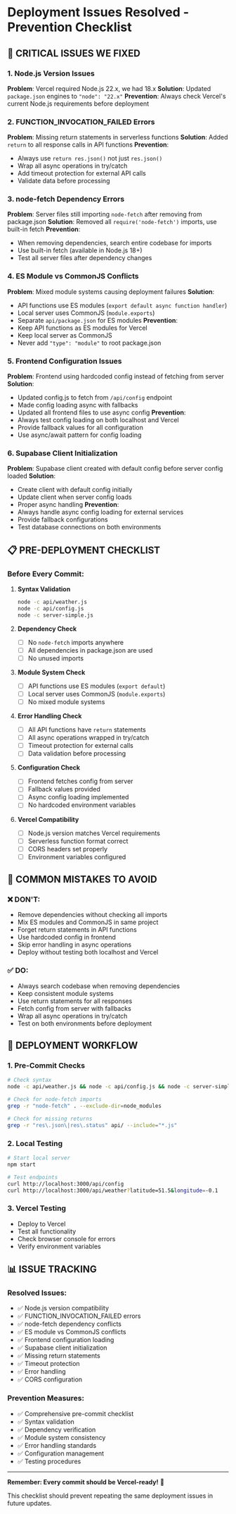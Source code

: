 # Deployment Issues Resolved - Prevention Checklist

## 🚨 CRITICAL ISSUES WE FIXED

### **1. Node.js Version Issues**
**Problem**: Vercel required Node.js 22.x, we had 18.x
**Solution**: Updated `package.json` engines to `"node": "22.x"`
**Prevention**: Always check Vercel's current Node.js requirements before deployment

### **2. FUNCTION_INVOCATION_FAILED Errors**
**Problem**: Missing return statements in serverless functions
**Solution**: Added `return` to all response calls in API functions
**Prevention**: 
- Always use `return res.json()` not just `res.json()`
- Wrap all async operations in try/catch
- Add timeout protection for external API calls
- Validate data before processing

### **3. node-fetch Dependency Errors**
**Problem**: Server files still importing `node-fetch` after removing from package.json
**Solution**: Removed all `require('node-fetch')` imports, use built-in fetch
**Prevention**: 
- When removing dependencies, search entire codebase for imports
- Use built-in fetch (available in Node.js 18+)
- Test all server files after dependency changes

### **4. ES Module vs CommonJS Conflicts**
**Problem**: Mixed module systems causing deployment failures
**Solution**: 
- API functions use ES modules (`export default async function handler`)
- Local server uses CommonJS (`module.exports`)
- Separate `api/package.json` for ES modules
**Prevention**: 
- Keep API functions as ES modules for Vercel
- Keep local server as CommonJS
- Never add `"type": "module"` to root package.json

### **5. Frontend Configuration Issues**
**Problem**: Frontend using hardcoded config instead of fetching from server
**Solution**: 
- Updated config.js to fetch from `/api/config` endpoint
- Made config loading async with fallbacks
- Updated all frontend files to use async config
**Prevention**: 
- Always test config loading on both localhost and Vercel
- Provide fallback values for all configuration
- Use async/await pattern for config loading

### **6. Supabase Client Initialization**
**Problem**: Supabase client created with default config before server config loaded
**Solution**: 
- Create client with default config initially
- Update client when server config loads
- Proper async handling
**Prevention**: 
- Always handle async config loading for external services
- Provide fallback configurations
- Test database connections on both environments

## 📋 PRE-DEPLOYMENT CHECKLIST

### **Before Every Commit:**

1. **Syntax Validation**
   ```bash
   node -c api/weather.js
   node -c api/config.js
   node -c server-simple.js
   ```

2. **Dependency Check**
   - [ ] No `node-fetch` imports anywhere
   - [ ] All dependencies in package.json are used
   - [ ] No unused imports

3. **Module System Check**
   - [ ] API functions use ES modules (`export default`)
   - [ ] Local server uses CommonJS (`module.exports`)
   - [ ] No mixed module systems

4. **Error Handling Check**
   - [ ] All API functions have `return` statements
   - [ ] All async operations wrapped in try/catch
   - [ ] Timeout protection for external calls
   - [ ] Data validation before processing

5. **Configuration Check**
   - [ ] Frontend fetches config from server
   - [ ] Fallback values provided
   - [ ] Async config loading implemented
   - [ ] No hardcoded environment variables

6. **Vercel Compatibility**
   - [ ] Node.js version matches Vercel requirements
   - [ ] Serverless function format correct
   - [ ] CORS headers set properly
   - [ ] Environment variables configured

## 🔧 COMMON MISTAKES TO AVOID

### **❌ DON'T:**
- Remove dependencies without checking all imports
- Mix ES modules and CommonJS in same project
- Forget return statements in API functions
- Use hardcoded config in frontend
- Skip error handling in async operations
- Deploy without testing both localhost and Vercel

### **✅ DO:**
- Always search codebase when removing dependencies
- Keep consistent module systems
- Use return statements for all responses
- Fetch config from server with fallbacks
- Wrap all async operations in try/catch
- Test on both environments before deployment

## 🚀 DEPLOYMENT WORKFLOW

### **1. Pre-Commit Checks**
```bash
# Check syntax
node -c api/weather.js && node -c api/config.js && node -c server-simple.js

# Check for node-fetch imports
grep -r "node-fetch" . --exclude-dir=node_modules

# Check for missing returns
grep -r "res\.json\|res\.status" api/ --include="*.js"
```

### **2. Local Testing**
```bash
# Start local server
npm start

# Test endpoints
curl http://localhost:3000/api/config
curl http://localhost:3000/api/weather?latitude=51.5&longitude=-0.1
```

### **3. Vercel Testing**
- Deploy to Vercel
- Test all functionality
- Check browser console for errors
- Verify environment variables

## 📊 ISSUE TRACKING

### **Resolved Issues:**
- ✅ Node.js version compatibility
- ✅ FUNCTION_INVOCATION_FAILED errors
- ✅ node-fetch dependency conflicts
- ✅ ES module vs CommonJS conflicts
- ✅ Frontend configuration loading
- ✅ Supabase client initialization
- ✅ Missing return statements
- ✅ Timeout protection
- ✅ Error handling
- ✅ CORS configuration

### **Prevention Measures:**
- ✅ Comprehensive pre-commit checklist
- ✅ Syntax validation
- ✅ Dependency verification
- ✅ Module system consistency
- ✅ Error handling standards
- ✅ Configuration management
- ✅ Testing procedures

---

**Remember: Every commit should be Vercel-ready!** 🚀

This checklist should prevent repeating the same deployment issues in future updates.
